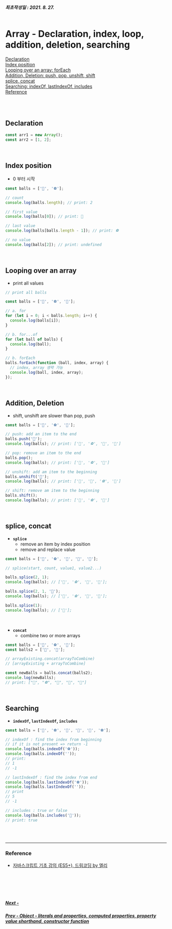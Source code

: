 ##### 최초작성일 : 2021. 8. 27.<br><br>

# Array - Declaration, index, loop, addition, deletion, searching

[Declaration](#declaration)  
[Index position](#index-position)  
[Looping over an array: forEach](#looping-over-an-array)  
[Addition, Deletion: push, pop, unshift, shift](#addition-deletion)  
[splice, concat](#splice-concat)  
[Searching: indexOf, lastIndexOf, includes](#searching)  
[Reference](#reference)

<br><br>

## Declaration

```js
const arr1 = new Array();
const arr2 = [1, 2];
```

<br>

## Index position

- 0 부터 시작

```js
const balls = ['🏀', '⚽️'];

// count
console.log(balls.length); // print: 2

// first value
console.log(balls[0]); // print: 🏀

// last value
console.log(balls[balls.length - 1]); // print: ⚽️

// no value
console.log(balls[2]); // print: undefined
```

<br>

## Looping over an array

- print all values

```js
// print all balls

const balls = ['🏀', '⚽️', '🎾'];

// a. for
for (let i = 0; i < balls.length; i++) {
  console.log(balls[i]);
}

// b. for...of
for (let ball of balls) {
  console.log(ball);
}

// b. forEach
balls.forEach(function (ball, index, array) {
  // index, array 생략 가능
  console.log(ball, index, array);
});
```

<br>

## Addition, Deletion

- shift, unshift are slower than pop, push

```js
const balls = ['🏀', '⚽️', '🎾'];

// push: add an item to the end
balls.push('🏈');
console.log(balls); // print: ['🏀', '⚽️', '🎾', '🏈']

// pop: remove an item to the end
balls.pop();
console.log(balls); // print: ['🏀', '⚽️', '🎾']

// unshift: add am item to the beginning
balls.unshift('🏐');
console.log(balls); // print: ['🏐', '🏀', '⚽️', '🎾']

// shift: remove am item to the beginning
balls.shift();
console.log(balls); // print: ['🏀', '⚽️', '🎾']
```

<br>

## splice, concat

- **`splice`**
  - remove an item by index position
  - remove and replace value

```js
const balls = ['🏀', '⚽️', '🎾', '🏐', '🏈'];

// splice(start, count, value1, value2...)

balls.splice(2, 1);
console.log(balls); // ['🏀', '⚽️', '🏐', '🏈'];

balls.splice(2, 1, '🏓');
console.log(balls); // ['🏀', '⚽️', '🏓', '🏈'];

balls.splice(1);
console.log(balls); // ['🏀'];
```

<br>

- **`concat`**
  - combine two or more arrays

```js
const balls = ['🏀', '⚽️', '🎾'];
const balls2 = ['🏐', '🏈'];

// arrayExisting.concat(arrayToCombine)
// [arrayExisting + arrayToCombine]

const newBalls = balls.concat(balls2);
console.log(newBalls);
// print: ["🏀", "⚽️", "🎾", "🏐", "🏈"]
```

<br>

## Searching

- **`indexOf`, `lastIndexOf`, `includes`**

```js
const balls = ['🏀', '⚽️', '🎾', '🏐', '🏈', '⚽️'];

// indexOf : find the index from beginning
// if it is not present => return -1
console.log(balls.indexOf('⚽️'));
console.log(balls.indexOf(''));
// print:
// 1
// -1

// lastIndexOf : find the index from end
console.log(balls.lastIndexOf('⚽️'));
console.log(balls.lastIndexOf(''));
// print
// 5
// -1

// includes : true or false
console.log(balls.includes('🎾'));
// print: true
```

<br><br>

---

### **Reference**

- [자바스크립트 기초 강의 (ES5+), 드림코딩 by 엘리](https://www.youtube.com/playlist?list=PLv2d7VI9OotTVOL4QmPfvJWPJvkmv6h-2)

## <br><br>

##### [Next - ]()

##### [Prev - Object - literals and properties, computed properties, property value shorthand, constructor function](/Javascript/basic_09_object_1.md)
